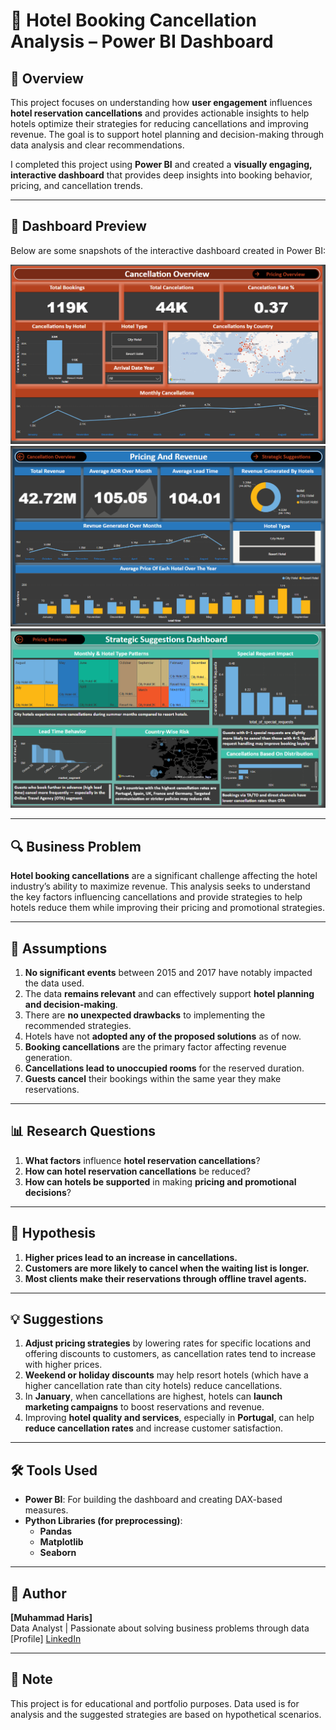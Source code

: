 # 🏨 Hotel Booking Cancellation Analysis – Power BI Dashboard

## 📝 Overview
This project focuses on understanding how **user engagement** influences **hotel reservation cancellations** and provides actionable insights to help hotels optimize their strategies for reducing cancellations and improving revenue. The goal is to support hotel planning and decision-making through data analysis and clear recommendations.

I completed this project using **Power BI** and created a **visually engaging, interactive dashboard** that provides deep insights into booking behavior, pricing, and cancellation trends.

---

## 📸 Dashboard Preview

Below are some snapshots of the interactive dashboard created in Power BI:

![Dashboard Screenshot 1](https://github.com/SecureC0der/Hotel-Booking/blob/master/Screenshot%202025-04-20%20155610.png)
![Dashboard Screenshot 2](https://github.com/SecureC0der/Hotel-Booking/blob/master/Screenshot%202025-04-20%20155621.png)
![Dashboard Screenshot 3](https://github.com/SecureC0der/Hotel-Booking/blob/master/Screenshot%202025-04-20%20155648.png)

---

## 🔍 Business Problem
**Hotel booking cancellations** are a significant challenge affecting the hotel industry’s ability to maximize revenue. This analysis seeks to understand the key factors influencing cancellations and provide strategies to help hotels reduce them while improving their pricing and promotional strategies.

---

## 🎯 Assumptions
1. **No significant events** between 2015 and 2017 have notably impacted the data used.
2. The data **remains relevant** and can effectively support **hotel planning and decision-making**.
3. There are **no unexpected drawbacks** to implementing the recommended strategies.
4. Hotels have not **adopted any of the proposed solutions** as of now.
5. **Booking cancellations** are the primary factor affecting revenue generation.
6. **Cancellations lead to unoccupied rooms** for the reserved duration.
7. **Guests cancel** their bookings within the same year they make reservations.

---

## 📊 Research Questions
1. **What factors** influence **hotel reservation cancellations**?
2. **How can hotel reservation cancellations** be reduced?
3. **How can hotels be supported** in making **pricing and promotional decisions**?

---

## 🧪 Hypothesis

1. **Higher prices lead to an increase in cancellations.**
2. **Customers are more likely to cancel when the waiting list is longer.**
3. **Most clients make their reservations through offline travel agents.**

---

## 💡 Suggestions

1. **Adjust pricing strategies** by lowering rates for specific locations and offering discounts to customers, as cancellation rates tend to increase with higher prices.
2. **Weekend or holiday discounts** may help resort hotels (which have a higher cancellation rate than city hotels) reduce cancellations.
3. In **January**, when cancellations are highest, hotels can **launch marketing campaigns** to boost reservations and revenue.
4. Improving **hotel quality and services**, especially in **Portugal**, can help **reduce cancellation rates** and increase customer satisfaction.

---

## 🛠 Tools Used

- **Power BI**: For building the dashboard and creating DAX-based measures.
- **Python Libraries (for preprocessing)**:
  - **Pandas**
  - **Matplotlib**
  - **Seaborn**

---

## 👤 Author
**[Muhammad Haris]**  
Data Analyst | Passionate about solving business problems through data  
[Profile] [LinkedIn](https://www.linkedin.com/in/mohammad-haris-780bb821a)

---

## 📌 Note
This project is for educational and portfolio purposes. Data used is for analysis and the suggested strategies are based on hypothetical scenarios.
